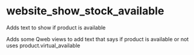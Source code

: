 website_show_stock_available
============================

Adds text to show if product is available

Adds some Qweb views to add text that says if product is available or not uses product.virtual_available
